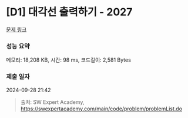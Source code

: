 # [D1] 대각선 출력하기 - 2027 

[문제 링크](https://swexpertacademy.com/main/code/problem/problemDetail.do?contestProbId=AV5QFuZ6As0DFAUq) 

### 성능 요약

메모리: 18,208 KB, 시간: 98 ms, 코드길이: 2,581 Bytes

### 제출 일자

2024-09-28 21:42



> 출처: SW Expert Academy, https://swexpertacademy.com/main/code/problem/problemList.do